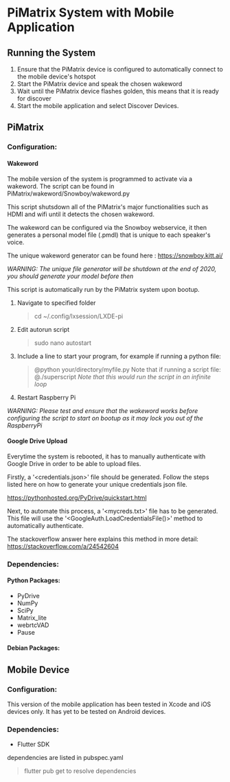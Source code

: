 # PiMatrix System with Mobile Application

## Running the System

1. Ensure that the PiMatrix device is configured to automatically connect to the mobile device's hotspot
2. Start the PiMatrix device and speak the chosen wakeword
3. Wait until the PiMatrix device flashes golden, this means that it is ready for discover
4. Start the mobile application and select Discover Devices.

## PiMatrix

### Configuration:

#### Wakeword

The mobile version of the system is programmed to activate via a wakeword. The script can be found in PiMatrix/wakeword/Snowboy/wakeword.py

This script shutsdown all of the PiMatrix's major functionalities such as HDMI and wifi until it detects the chosen wakeword.

The wakeword can be configured via the Snowboy webservice, it then generates a personal model file (.pmdl) that is unique to each speaker's voice.

The unique wakeword generator can be found here : https://snowboy.kitt.ai/

_WARNING: The unique file generator will be shutdown at the end of 2020, you should generate your model before then_

This script is automatically run by the PiMatrix system upon bootup.

1. Navigate to specified folder
   > cd ~/.config/lxsession/LXDE-pi
2. Edit autorun script
   > sudo nano autostart
3. Include a line to start your program, for example if running a python file:
   > @python your/directory/myfile.py
   > Note that if running a script file:
   > @./superscript
   > _Note that this would run the script in an infinite loop_
4. Restart Raspberry Pi

_WARNING: Please test and ensure that the wakeword works before configuring the script to start on bootup as it may lock you out of the RaspberryPi_

#### Google Drive Upload

Everytime the system is rebooted, it has to manually authenticate with Google Drive in order to be able to upload files.

Firstly, a '<credentials.json>' file should be generated. Follow the steps listed here on how to generate your unique credentials json file.

https://pythonhosted.org/PyDrive/quickstart.html

Next, to automate this process, a '<mycreds.txt>' file has to be generated. This file will use the '<GoogleAuth.LoadCredentialsFile()>' method to automatically authenticate.

The stackoverflow answer here explains this method in more detail: https://stackoverflow.com/a/24542604

### Dependencies:

#### Python Packages:

- PyDrive
- NumPy
- SciPy
- Matrix_lite
- webrtcVAD
- Pause

#### Debian Packages:

## Mobile Device

### Configuration:

This version of the mobile application has been tested in Xcode and iOS devices only. It has yet to be tested on Android devices.

### Dependencies:

- Flutter SDK

dependencies are listed in pubspec.yaml

> flutter pub get
> to resolve dependencies
